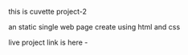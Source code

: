 this is cuvette project-2

 an static single web page create using html and css

 live project link is here -